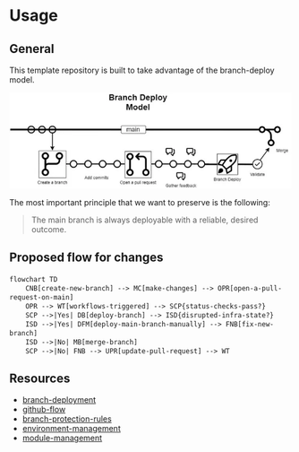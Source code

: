 # Usage

## General

This template repository is built to take advantage of the branch-deploy model.

![branch-deploy](../assets/images/branch-deploy.webp)

The most important principle that we want to preserve is the following:

> The main branch is always deployable with a reliable, desired outcome.

## Proposed flow for changes

```mermaid
flowchart TD
    CNB[create-new-branch] --> MC[make-changes] --> OPR[open-a-pull-request-on-main] 
    OPR --> WT[workflows-triggered] --> SCP{status-checks-pass?}
    SCP -->|Yes| DB[deploy-branch] --> ISD{disrupted-infra-state?}
    ISD -->|Yes| DFM[deploy-main-branch-manually] --> FNB[fix-new-branch]
    ISD -->|No| MB[merge-branch]
    SCP -->|No| FNB --> UPR[update-pull-request] --> WT
```

## Resources

- [branch-deployment](https://github.blog/2023-02-02-enabling-branch-deployments-through-issueops-with-github-actions/)
- [github-flow](https://docs.github.com/en/get-started/quickstart/github-flow)
- [branch-protection-rules](branch_protection_rules.md)
- [environment-management](environment_management.md)
- [module-management](module_management.md)
